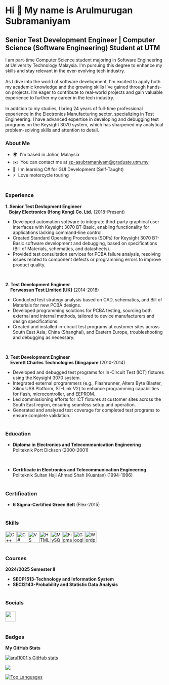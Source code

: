 Hi 👋 My name is Arulmurugan Subramaniyam
=========================================

Senior Test Development Engineer | Computer Science (Software Engineering) Student at UTM
-----------------------------------------------------------------------------------------

I am part-time Computer Science student majoring in Software Engineering at University Technology Malaysia. I'm pursuing this degree to enhance my skills and stay relevant in the ever-evolving tech industry. <br/><br/>As I dive into the world of software development, I'm excited to apply both my academic knowledge and the growing skills I've gained through hands-on projects. I’m eager to contribute to real-world projects and gain valuable experience to further my career in the tech industry. <br/><br/>In addition to my studies, I bring 24 years of full-time professional experience in the Electronics Manufacturing sector, specializing in Test Engineering. I have advanced expertise in developing and debugging test programs on the Keysight 3070 system, which has sharpened my analytical problem-solving skills and attention to detail.

### About Me
* 🌍  I'm based in Johor, Malaysia
* ✉️  You can contact me at [sp-asubramaniyam@graduate.utm.my](mailto:sp-asubramaniyam@graduate.utm.my)
* 🧠  I'm learning C# for GUI Development (Self-Taught)
* ⚡  Love motorcycle touring


#
### Experience

**1. Senior Test Devlopment Engineer** <br/>
     &nbsp;&nbsp;&nbsp;**Bojay Electronics (Hong Kong) Co. Ltd.** (2018-Present) <br/>

* Developed automation software to integrate third-party graphical user interfaces with Keysight 3070 BT-Basic, enabling functionality for applications lacking command-line control.
* Created Standard Operating Procedures (SOPs) for Keysight 3070 BT-Basic software development and debugging, based on specifications (Bill of Materials, schematics, and datasheets).
* Provided test consultation services for PCBA failure analysis, resolving issues related to component defects or programming errors to improve product quality.
<br/> 

**2. Test Development Engineer** <br/>
&nbsp;&nbsp;&nbsp;&nbsp;**Forwessun Test Limited (UK)** (2014-2018) <br/>

* Conducted test strategy analysis based on CAD, schematics, and Bill of Materials for new PCBA designs.
* Developed programming solutions for PCBA testing, sourcing both external and internal methods, tailored to device manufacturers and design specifications.
* Created and installed in-circuit test programs at customer sites across South East Asia, China (Shanghai), and Eastern Europe, troubleshooting and debugging as necessary.
<br/>


**3. Test Development Engineer** <br/>
&nbsp;&nbsp;&nbsp;&nbsp;**Everett Charles Technologies (Singapore** (2010-2014) <br/>

* Developed and debugged test programs for In-Circuit Test (ICT) fixtures using the Keysight 3070 system.
* Integrated external programmers (e.g., Flashrunner, Altera Byte Blaster, Xilinx USB Platform, ST-Link V2) to enhance programming capabilities for flash, microcontroller, and EEPROM.
* Led commissioning efforts for ICT fixtures at customer sites across the South East region, ensuring seamless setup and operation.
* Generated and analyzed test coverage for completed test programs to ensure complete validation.

#
### Education

* **Diploma in Electronics and Telecommunication Engineering** <br/>
Politeknik Port Dickson (2000-2001)
<br/>

* **Certificate in Electronics and Telecommunication Engineering** <br/>
Politeknik Sultan Haji Ahmad Shah (Kuantan) (1994-1996)


#
### Certification
* **6 Sigma-Certified Green Belt** (Flex-2015)


#
### Skills


<p align="left">
<a href="https://docs.microsoft.com/en-us/cpp/?view=msvc-170" target="_blank" rel="noreferrer"><img src="https://raw.githubusercontent.com/danielcranney/readme-generator/main/public/icons/skills/cplusplus-colored.svg" width="36" height="36" alt="C++" /></a><a href="https://docs.microsoft.com/en-us/dotnet/csharp/" target="_blank" rel="noreferrer"><img src="https://raw.githubusercontent.com/danielcranney/readme-generator/main/public/icons/skills/csharp-colored.svg" width="36" height="36" alt="C#" /></a><a href="https://code.visualstudio.com/" target="_blank" rel="noreferrer"><img src="https://raw.githubusercontent.com/danielcranney/readme-generator/main/public/icons/skills/visualstudiocode.svg" width="36" height="36" alt="VS Code" /></a><a href="https://developer.mozilla.org/en-US/docs/Glossary/HTML5" target="_blank" rel="noreferrer"><img src="https://raw.githubusercontent.com/danielcranney/readme-generator/main/public/icons/skills/html5-colored.svg" width="36" height="36" alt="HTML5" /></a><a href="https://www.mysql.com/" target="_blank" rel="noreferrer"><img src="https://raw.githubusercontent.com/danielcranney/readme-generator/main/public/icons/skills/mysql-colored.svg" width="36" height="36" alt="MySQL" /></a><a href="https://www.figma.com/" target="_blank" rel="noreferrer"><img src="https://raw.githubusercontent.com/danielcranney/readme-generator/main/public/icons/skills/figma-colored.svg" width="36" height="36" alt="Figma" /></a><a href="https://cloud.google.com/" target="_blank" rel="noreferrer"><img src="https://raw.githubusercontent.com/danielcranney/readme-generator/main/public/icons/skills/googlecloud-colored.svg" width="36" height="36" alt="Google Cloud" /></a><a href="https://wordpress.com" target="_blank" rel="noreferrer"><img src="https://raw.githubusercontent.com/danielcranney/readme-generator/main/public/icons/skills/wordpress-colored.svg" width="36" height="36" alt="Wordpress" /></a>
</p>


#
### Courses

**2024/2025 Semester II**

* **SECP1513-Technology and Information System**
* **SECI2143-Probability and Statistic Data Analysis**


#

### Socials

<p align="left"> <a href="https://www.github.com/arul1001" target="_blank" rel="noreferrer"> <picture> <source media="(prefers-color-scheme: dark)" srcset="https://raw.githubusercontent.com/danielcranney/readme-generator/main/public/icons/socials/github-dark.svg" /> <source media="(prefers-color-scheme: light)" srcset="https://raw.githubusercontent.com/danielcranney/readme-generator/main/public/icons/socials/github.svg" /> <img src="https://raw.githubusercontent.com/danielcranney/readme-generator/main/public/icons/socials/github.svg" width="32" height="32" /> </picture> </a></p>

#

### Badges

<b>My GitHub Stats</b>

<a href="http://www.github.com/arul1001"><img src="https://github-readme-stats.vercel.app/api?username=arul1001&show_icons=true&hide=&count_private=true&title_color=0891b2&text_color=ffffff&icon_color=0891b2&bg_color=1c1917&hide_border=true&show_icons=true" alt="arul1001's GitHub stats" /></a>

<a href="http://www.github.com/arul1001"><img src="https://github-readme-streak-stats.herokuapp.com/?user=arul1001&stroke=ffffff&background=1c1917&ring=0891b2&fire=0891b2&currStreakNum=ffffff&currStreakLabel=0891b2&sideNums=ffffff&sideLabels=ffffff&dates=ffffff&hide_border=true" /></a>

<a href="https://github.com/arul1001" align="left"><img src="https://github-readme-stats.vercel.app/api/top-langs/?username=arul1001&langs_count=10&title_color=0891b2&text_color=ffffff&icon_color=0891b2&bg_color=1c1917&hide_border=true&locale=en&custom_title=Top%20%Languages" alt="Top Languages" /></a>


